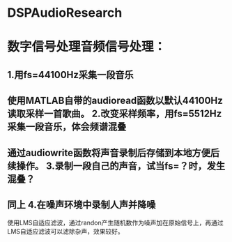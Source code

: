 # DSPAudioResearch
数字信号处理音频信号处理：
===
1.用fs=44100Hz采集一段音乐
---
使用MATLAB自带的audioread函数以默认44100Hz读取采样一首歌曲。
2.改变采样频率，用fs=5512Hz采集一段音乐，体会频谱混叠
---
通过audiowrite函数将声音录制后存储到本地方便后续操作。
3.录制一段自己的声音，试当fs=？时，发生混叠？
---
同上
4.在噪声环境中录制人声并降噪
---
使用LMS自适应滤波，通过randon产生随机数作为噪声加在原始信号上，再通过LMS自适应滤波可以滤除杂声，效果较好。